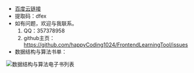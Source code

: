 - [百度云链接](https://pan.baidu.com/s/1Q5WqIMelLuDBoTnINt_n9A)
- 提取码：dfex
- 如有问题，欢迎与我联系。
  1. QQ：357378958
  2. github主页：https://github.com/happyCoding1024/FrontendLearningTool/issues
- 数据结构与算法书单：
  
 ![数据结构与算法电子书列表](https://happycoding1024.github.io/FrontendLearningTool/img/电子书列表/数据结构与算法.png)